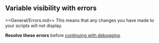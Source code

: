 ## Variable visibility with errors

<<General/Errors.md>>
This means that any changes you have made to your scripts will not display.  

**Resolve these errors** before [continuing with debugging](Debug%20Mode.md).